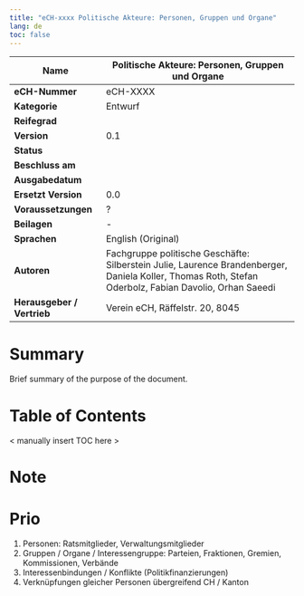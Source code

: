 ```yaml
---
title: "eCH-xxxx Politische Akteure: Personen, Gruppen und Organe"
lang: de
toc: false
---
```


| **Name**              | **Politische Akteure: Personen, Gruppen und Organe**                                                                                               |
|-----------------------|----------------------------------------------------------------------------------------------------------------------------|
| **eCH-Nummer**        | eCH-XXXX                                                                                                                   |
| **Kategorie**         | Entwurf                                                                                                                    |
| **Reifegrad**         |                                                                                                                            |
| **Version**           | 0.1                                                                                                                        |
| **Status**            |                                                                                                                            |
| **Beschluss am**      |                                                                                                                            |
| **Ausgabedatum**      |                                                                                                                            |
| **Ersetzt Version**   | 0.0                                                                                                                        |
| **Voraussetzungen**   | ?                                                                                                                          |
| **Beilagen**          | -                                                                                                                          |
| **Sprachen**          | English (Original)                                                                                                         |
| **Autoren**           | Fachgruppe politische Geschäfte: Silberstein Julie, Laurence Brandenberger, Daniela Koller, Thomas Roth, Stefan Oderbolz, Fabian Davolio, Orhan Saeedi   |
| **Herausgeber / Vertrieb** | Verein eCH, Räffelstr. 20, 8045                                                                                       |

# Summary

Brief summary of the purpose of the document.

# Table of Contents

< manually insert TOC here >

# Note


# Prio

1) Personen: Ratsmitglieder, Verwaltungsmitglieder
2) Gruppen / Organe / Interessengruppe: Parteien, Fraktionen, Gremien, Kommissionen, Verbände
3) Interessenbindungen / Konflikte (Politikfinanzierungen)
4) Verknüpfungen gleicher Personen übergreifend CH / Kanton


